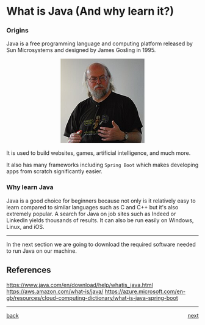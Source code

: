 # What is Java (And why learn it?)

### Origins

Java is a free programming language and computing platform released by Sun Microsystems and designed by James Gosling in 1995.

<div style="text-align: center;" >
    <img src="images/James_Gosling_2008.jpg" alt="James Gosling image from Wikipedea"/>
</div>

It is used to build websites, games, artificial intelligence, and much more.

It also has many frameworks including `Spring Boot` which makes developing apps from scratch significantly easier.

### Why learn Java

Java is a good choice for beginners because not only is it relatively easy to learn compared to similar languages such as C and C++ but it's also extremely popular. A search for Java on job sites such as Indeed or LinkedIn yields thousands of results. It can also be run easily on Windows, Linux, and iOS.

---

In the next section we are going to download the required software needed to run Java on our machine.

## References

https://www.java.com/en/download/help/whatis_java.html
https://aws.amazon.com/what-is/java/
https://azure.microsoft.com/en-gb/resources/cloud-computing-dictionary/what-is-java-spring-boot

---

[back](../README.md) <span style="float: right;">[next](../02_setup/01_setup.md)</span>
